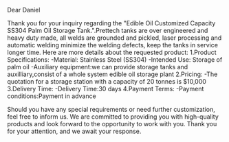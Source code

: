 Dear Daniel

Thank you for your inquiry regarding the "Edible Oil Customized Capacity SS304 Palm Oil Storage Tank.".Prettech tanks are over engineered and heavy duty made, all welds are grounded and pickled, laser processing and automatic welding minimize the welding defects, keep the tanks in service longer time. Here are more details about the requested product:
1.Product Specifications:
    -Material: Stainless Steel (SS304)
    -Intended Use: Storage of palm oil
    -Auxiliary equipment:we can provide storage tanks and auxilliary,consist of a whole system edible oil storage plant
2.Pricing:
    -The quotation for a storage station with a capacity of 20 tonnes is $10,000
3.Delivery Time:
    -Delivery Time:30 days
4.Payment Terms:
    -Payment conditions:Payment in advance

Should you have any special requirements or need further customization, feel free to inform us.  We are committed to providing you with high-quality products and look forward to the opportunity to work with you.
Thank you for your attention, and we await your response.

